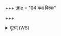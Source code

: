 +++
title = "04 यथा विश्वाः"

+++
<details><summary>मूलम् (WS)</summary>

यथा विश्वाः पृतनाः सञ्जयासि यथा शत्रून् सहमानः सहासै ।  
यथासः सम्राट् सुसम्राडेवा त्वेन्द्रो ऽप्रतिवधं कृणोतु ॥ ४ ॥
</details>